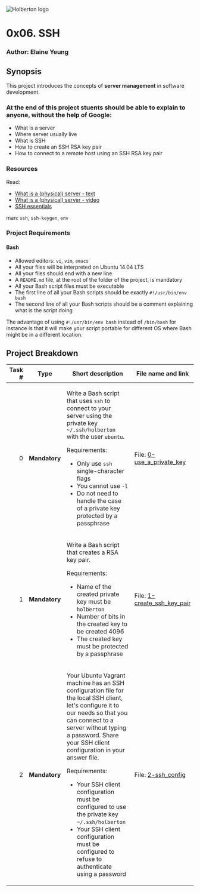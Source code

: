 ![Holberton logo](https://www.holbertonschool.com/assets/holberton-logo-1cc451260ca3cd297def53f2250a9794810667c7ca7b5fa5879a569a457bf16f.png)

# 0x06. SSH

### Author: Elaine Yeung

## Synopsis
This project introduces the concepts of **server management** in software development.

### At the end of this project stuents should be able to explain to anyone, **without the help of Google**:
*   What is a server
*   Where server usually live
*   What is SSH
*   How to create an SSH RSA key pair
*   How to connect to a remote host using an SSH RSA key pair

### Resources
Read:

*   [What is a (physical) server - text](https://en.wikipedia.org/wiki/Server_(computing)#Hardware_requirement)
*   [What is a (physical) server - video](https://www.youtube.com/watch?v=B1ANfsDyjeA)
*   [SSH essentials](https://www.digitalocean.com/community/tutorials/ssh-essentials-working-with-ssh-servers-clients-and-keys)

man: `ssh`, `ssh-keygen`, `env`

### Project Requirements
#### Bash 
*   Allowed editors: `vi`, `vim`, `emacs`
*   All your files will be interpreted on Ubuntu 14.04 LTS
*   All your files should end with a new line
*   A `README.md` file, at the root of the folder of the project, is mandatory
*   All your Bash script files must be executable
*   The first line of all your Bash scripts should be exactly `#!/usr/bin/env bash`
*   The second line of all your Bash scripts should be a comment explaining what is the script doing

The advantage of using `#!/usr/bin/env bash` instead of `/bin/bash` for instance is that it will make your script portable for different OS where Bash might be in a different location.

## Project Breakdown
Task # | Type | Short description | File name and link |
---: | --- | --- | --- |
0 | **Mandatory** | <p>Write a Bash script that uses <code>ssh</code> to connect to your server using the private key <code>~/.ssh/holberton</code> with the user <code>ubuntu</code>.</p><p>Requirements:</p><ul><li>Only use <code>ssh</code> single-character flags</li><li>You cannot use <code>-l</code></li><li>Do not need to handle the case of a private key protected by a passphrase</li></ul> | File: [0-use_a_private_key](./0-use_a_private_key)
1 | **Mandatory** | <p>Write a Bash script that creates a RSA key pair.</p><p>Requirements:</p><ul><li>Name of the created private key must be <code>holberton</code></li><li>Number of bits in the created key to be created 4096</li><li>The created key must be protected by a passphrase</li></ul> | File: [1-create_ssh_key_pair](./1-create_ssh_key_pair)
2 | **Mandatory** | <p>Your Ubuntu Vagrant machine has an SSH configuration file for the local SSH client, let&#39;s configure it to our needs so that you can connect to a server without typing a password.    Share your SSH client configuration in your answer file.</p><p>Requirements:</p><ul><li>Your SSH client configuration must be configured to use the private key <code>~/.ssh/holberton</code></li><li>Your SSH client configuration must be configured to refuse to authenticate using a password</li></ul> | File: [2-ssh_config](./2-ssh_config)


